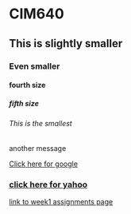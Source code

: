 # CIM640

## This is slightly smaller

### Even smaller

#### fourth size

##### fifth size

###### This is the smallest

another message

[Click here for google](http://www.google.com)

### [click here for yahoo](http://www.yahoo.com)


[link to week1 assignments page](https://github.com/nab143/CIM640/tree/master/week1)